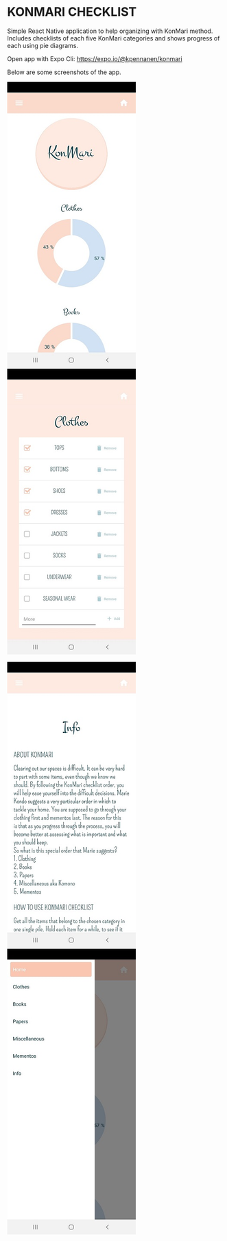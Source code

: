 # KONMARI CHECKLIST

Simple React Native application to help organizing with KonMari method.
Includes checklists of each five KonMari categories and shows progress of each using pie diagrams.

Open app with Expo Cli: https://expo.io/@kpennanen/konmari 

Below are some screenshots of the app. 
 
![Screenshot Front](https://github.com/PennaPenna/konmari_checklist/blob/main/screenshots/Screenshot_konmari_front.jpg) &nbsp;
![Screenshot List](https://github.com/PennaPenna/konmari_checklist/blob/main/screenshots/Screenshot_konmari_list.jpg)

![Screenshot Info](https://github.com/PennaPenna/konmari_checklist/blob/main/screenshots/Screenshot_konmari_info.jpg) &nbsp;
![Screenshot Drawer Navigation](https://github.com/PennaPenna/konmari_checklist/blob/main/screenshots/Screenshot_konmari_drawer_navigation.jpg)
